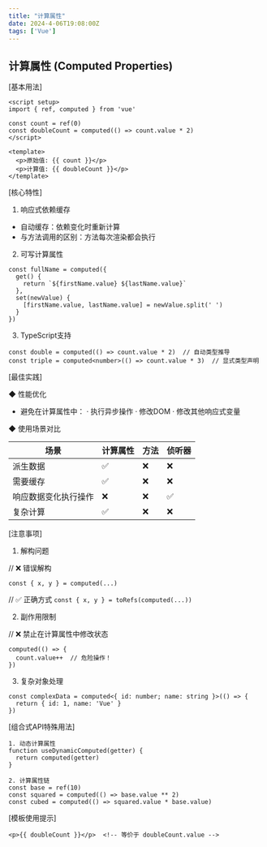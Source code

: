 ```yaml
---
title: "计算属性"
date: 2024-4-06T19:08:00Z
tags: ['Vue']
---
```



## 计算属性 (Computed Properties)



[基本用法]
```vue
<script setup>
import { ref, computed } from 'vue'

const count = ref(0)
const doubleCount = computed(() => count.value * 2)
</script>

<template>
  <p>原始值: {{ count }}</p>
  <p>计算值: {{ doubleCount }}</p>
</template>
```
[核心特性]

1. 响应式依赖缓存
- 自动缓存：依赖变化时重新计算
- 与方法调用的区别：方法每次渲染都会执行

2. 可写计算属性
```vue
const fullName = computed({
  get() {
    return `${firstName.value} ${lastName.value}`
  },
  set(newValue) {
    [firstName.value, lastName.value] = newValue.split(' ')
  }
})
```
3. TypeScript支持
```
const double = computed(() => count.value * 2)  // 自动类型推导
const triple = computed<number>(() => count.value * 3)  // 显式类型声明
```
[最佳实践]

◆ 性能优化
- 避免在计算属性中：
  · 执行异步操作
  · 修改DOM
  · 修改其他响应式变量

◆ 使用场景对比

| 场景                 | 计算属性 | 方法 | 侦听器 |
|----------------------|----------|------|--------|
| 派生数据             | ✅       | ❌   | ❌     |
| 需要缓存             | ✅       | ❌   | ❌     |
| 响应数据变化执行操作 | ❌       | ❌   | ✅     |
| 复杂计算             | ✅       | ❌   | ❌     |

[注意事项]

1. 解构问题

// ❌ 错误解构

`const { x, y } = computed(...)`

// ✅ 正确方式
`const { x, y } = toRefs(computed(...))`

2. 副作用限制

// ❌ 禁止在计算属性中修改状态

```vue
computed(() => {
  count.value++  // 危险操作！
})
```
3. 复杂对象处理

```vue
const complexData = computed<{ id: number; name: string }>(() => {
  return { id: 1, name: 'Vue' }
})
```
[组合式API特殊用法]
```vue
1. 动态计算属性
function useDynamicComputed(getter) {
  return computed(getter)
}

2. 计算属性链
const base = ref(10)
const squared = computed(() => base.value ** 2)
const cubed = computed(() => squared.value * base.value)
```
[模板使用提示]
<!-- 自动解包示例 -->

`<p>{{ doubleCount }}</p>  <!-- 等价于 doubleCount.value -->`